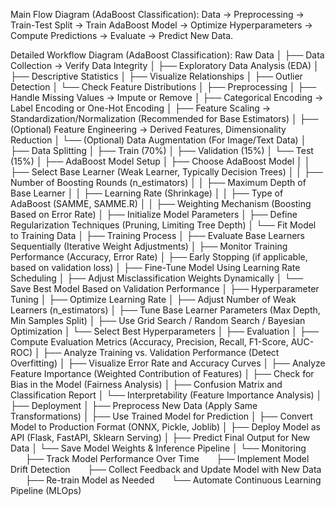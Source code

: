 Main Flow Diagram (AdaBoost Classification):
Data → Preprocessing → Train-Test Split → Train AdaBoost Model → Optimize Hyperparameters → Compute Predictions → Evaluate → Predict New Data.

Detailed Workflow Diagram (AdaBoost Classification):
Raw Data
│
├── Data Collection → Verify Data Integrity
│
├── Exploratory Data Analysis (EDA)
│ ├── Descriptive Statistics
│ ├── Visualize Relationships
│ ├── Outlier Detection
│ └── Check Feature Distributions
│
├── Preprocessing
│ ├── Handle Missing Values → Impute or Remove
│ ├── Categorical Encoding → Label Encoding or One-Hot Encoding
│ ├── Feature Scaling → Standardization/Normalization (Recommended for Base Estimators)
│ ├── (Optional) Feature Engineering → Derived Features, Dimensionality Reduction
│ └── (Optional) Data Augmentation (For Image/Text Data)
│
├── Data Splitting
│ ├── Train (70%)
│ ├── Validation (15%)
│ └── Test (15%)
│
├── AdaBoost Model Setup
│ ├── Choose AdaBoost Model
│ │ ├── Select Base Learner (Weak Learner, Typically Decision Trees)
│ │ ├── Number of Boosting Rounds (n_estimators)
│ │ ├── Maximum Depth of Base Learner
│ │ ├── Learning Rate (Shrinkage)
│ │ ├── Type of AdaBoost (SAMME, SAMME.R)
│ │ ├── Weighting Mechanism (Boosting Based on Error Rate)
│ ├── Initialize Model Parameters
│ ├── Define Regularization Techniques (Pruning, Limiting Tree Depth)
│ └── Fit Model to Training Data
│
├── Training Process
│ ├── Evaluate Base Learners Sequentially (Iterative Weight Adjustments)
│ ├── Monitor Training Performance (Accuracy, Error Rate)
│ ├── Early Stopping (if applicable, based on validation loss)
│ ├── Fine-Tune Model Using Learning Rate Scheduling
│ ├── Adjust Misclassification Weights Dynamically
│ └── Save Best Model Based on Validation Performance
│
├── Hyperparameter Tuning
│ ├── Optimize Learning Rate
│ ├── Adjust Number of Weak Learners (n_estimators)
│ ├── Tune Base Learner Parameters (Max Depth, Min Samples Split)
│ ├── Use Grid Search / Random Search / Bayesian Optimization
│ └── Select Best Hyperparameters
│
├── Evaluation
│ ├── Compute Evaluation Metrics (Accuracy, Precision, Recall, F1-Score, AUC-ROC)
│ ├── Analyze Training vs. Validation Performance (Detect Overfitting)
│ ├── Visualize Error Rate and Accuracy Curves
│ ├── Analyze Feature Importance (Weighted Contribution of Features)
│ ├── Check for Bias in the Model (Fairness Analysis)
│ ├── Confusion Matrix and Classification Report
│ └── Interpretability (Feature Importance Analysis)
│
├── Deployment
│ ├── Preprocess New Data (Apply Same Transformations)
│ ├── Use Trained Model for Prediction
│ ├── Convert Model to Production Format (ONNX, Pickle, Joblib)
│ ├── Deploy Model as API (Flask, FastAPI, Sklearn Serving)
│ ├── Predict Final Output for New Data
│ └── Save Model Weights & Inference Pipeline
│
└── Monitoring
      ├── Track Model Performance Over Time
      ├── Implement Model Drift Detection
      ├── Collect Feedback and Update Model with New Data
      ├── Re-train Model as Needed
      └── Automate Continuous Learning Pipeline (MLOps)